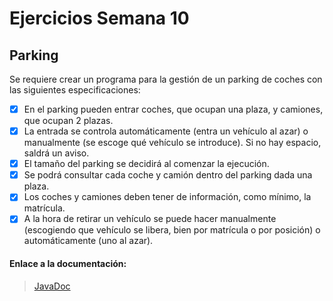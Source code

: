 # Ejercicios Semana 10

## Parking

Se requiere crear un programa para la gestión de un parking de coches con las siguientes especificaciones:

- [x] En el parking pueden entrar coches, que ocupan una plaza, y camiones, que ocupan 2 plazas.
- [x] La entrada se controla automáticamente (entra un vehículo al azar) o manualmente 
(se escoge qué vehículo se introduce). Si no hay espacio, saldrá un aviso.
- [x] El tamaño del parking se decidirá al comenzar la ejecución.
- [x] Se podrá consultar cada coche y camión dentro del parking dada una plaza.
- [x] Los coches y camiones deben tener de información, como mínimo, la matrícula.
- [x] A la hora de retirar un vehículo se puede hacer manualmente (escogiendo que vehículo 
se libera, bien por matrícula o por posición) o automáticamente (uno al azar).

#### Enlace a la documentación:

> [JavaDoc](https://dekkvar.github.io/Ejercicios_Semana_10/javadoc/package-summary.html)